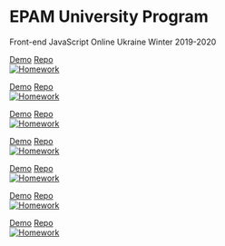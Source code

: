 # EPAM University Program

Front-end JavaScript Online Ukraine Winter 2019-2020

[Demo](https://ermondel.github.io/FL-12/FL12_HW12/homework/) [Repo](https://github.com/ermondel/FL-12/tree/master/FL12_HW12/homework)  
[![Homework](https://github.com/ermondel/FL-12/blob/master/images/im12.jpg)](https://ermondel.github.io/FL-12/FL12_HW12/homework/)

[Demo](https://ermondel.github.io/FL-12/FL12_HW11/homework/) [Repo](https://github.com/ermondel/FL-12/tree/master/FL12_HW11/homework)  
[![Homework](https://github.com/ermondel/FL-12/blob/master/images/im11.jpg)](https://ermondel.github.io/FL-12/FL12_HW11/homework/)

[Demo](https://ermondel.github.io/FL-12/FL12_HW5/homework/) [Repo](https://github.com/ermondel/FL-12/tree/master/FL12_HW5/homework)  
[![Homework](https://github.com/ermondel/FL-12/blob/master/images/im5.jpg)](https://ermondel.github.io/FL-12/FL12_HW5/homework/)

[Demo](https://ermondel.github.io/FL-12/FL12_HW4/homework/) [Repo](https://github.com/ermondel/FL-12/tree/master/FL12_HW4/homework)  
[![Homework](https://github.com/ermondel/FL-12/blob/master/images/im4.jpg)](https://ermondel.github.io/FL-12/FL12_HW4/homework/)

[Demo](https://ermondel.github.io/FL-12/FL12_HW3/homework/) [Repo](https://github.com/ermondel/FL-12/tree/master/FL12_HW3/homework)  
[![Homework](https://github.com/ermondel/FL-12/blob/master/images/im3.jpg)](https://ermondel.github.io/FL-12/FL12_HW3/homework/)

[Demo](https://ermondel.github.io/FL-12/FL12_HW2/homework/) [Repo](https://github.com/ermondel/FL-12/tree/master/FL12_HW2/homework)  
[![Homework](https://github.com/ermondel/FL-12/blob/master/images/im2.jpg)](https://ermondel.github.io/FL-12/FL12_HW2/homework/)

[Demo](https://ermondel.github.io/FL-12/FL12_HW1/homework/) [Repo](https://github.com/ermondel/FL-12/tree/master/FL12_HW1/homework)  
[![Homework](https://github.com/ermondel/FL-12/blob/master/images/im1.jpg)](https://ermondel.github.io/FL-12/FL12_HW1/homework/)
